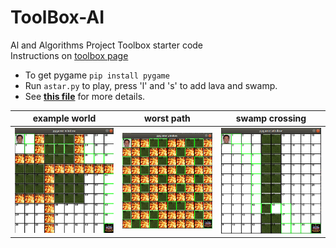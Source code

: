 # ToolBox-AI

Al and Algorithms Project Toolbox starter code  
Instructions on [toolbox page](https://sd2020spring.github.io/toolboxes/algorithms-and-ai)  

- To get pygame `pip install pygame`
- Run `astar.py` to play, press 'l' and 's' to add lava and swamp.
- See **[this file](screenshot_explanations.md)** for more details.  

| example world      |  worst path         |  swamp crossing     |
|:------------------:|:-------------------:|:-------------------:|
|  ![](screenshots/example.png)  |  ![](screenshots/worst.png)  |  ![](screenshots/swamp.png)  |

